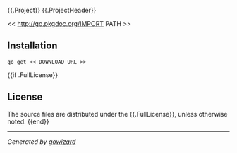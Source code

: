{{.Project}}
{{.ProjectHeader}}

<< http://go.pkgdoc.org/IMPORT PATH >>


## Installation

	go get << DOWNLOAD URL >>

{{if .FullLicense}}
## License

The source files are distributed under the {{.FullLicense}},
unless otherwise noted.
{{end}}

* * *
*Generated by [gowizard](https://github.com/kless/gowizard)*

